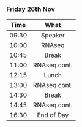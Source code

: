 ### Friday 26th Nov

Time | What
---|:---:
09:30 |Speaker
10:00 | RNAseq
10:45 | Break
11:00 | RNAseq cont.
12:15 | Lunch
13:00 | RNAseq cont.
14:30 | Break
14:45 | RNAseq cont.
16:30 | End of Day
